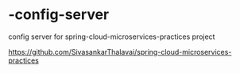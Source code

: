 # -config-server
config server for spring-cloud-microservices-practices project


https://github.com/SivasankarThalavai/spring-cloud-microservices-practices
